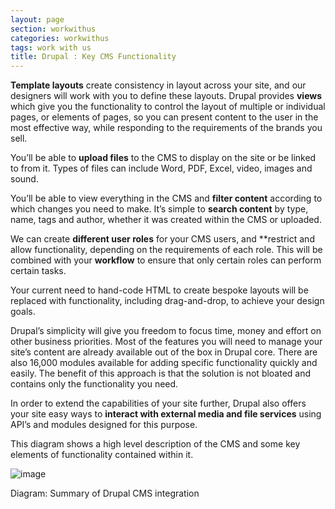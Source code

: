 ```yaml
---
layout: page
section: workwithus
categories: workwithus
tags: work with us
title: Drupal : Key CMS Functionality
---
```


**Template layouts** create consistency in layout across your site, and our designers will work with you to define these layouts. Drupal provides **views** which give you the functionality to control the layout of multiple or individual pages, or elements of pages, so you can present content to the user in the most effective way, while responding to the requirements of the brands you sell.

You’ll be able to **upload files** to the CMS to display on the site or be linked to from it. Types of files can include Word, PDF, Excel, video, images and sound.

You’ll be able to view everything in the CMS and **filter content** according to which changes you need to make. It’s simple to **search content** by type, name, tags and author, whether it was created within the CMS or uploaded.

We can create **different user roles** for your CMS users, and **restrict and allow functionality, depending on the requirements of each role. This will be combined with your **workflow** to ensure that only certain roles can perform certain tasks.

Your current need to hand-code HTML to create bespoke layouts will be replaced with functionality, including drag-and-drop, to achieve your design goals.

Drupal’s simplicity will give you freedom to focus time, money and effort on other business priorities. Most of the features you will need to manage your site’s content are already available out of the box in Drupal core. There are also 16,000 modules available for adding specific functionality quickly and easily. The benefit of this approach is that the solution is not bloated and contains only the functionality you need.

In order to extend the capabilities of your site further, Drupal also offers your site easy ways to **interact with external media and file services** using API’s and modules designed for this purpose.


This diagram shows a high level description of the CMS and some key elements of functionality contained within it.

![image](http://way.wunder.co.uk/public/images/drupal-key-cms-features.png)

Diagram: Summary of Drupal CMS integration